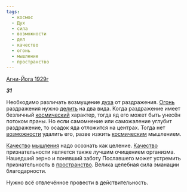 ```yaml
---
tags:
  - космос
  - Дух
  - сила
  - возможности
  - дел
  - качество
  - огонь
  - мышление
  - пространство
---
```

[Агни-Йога 1929г](https://127.0.0.1:4002/agni/1929)

___31___

Необходимо различать возмущение [духа](../../../tags/#Дух) от раздражения. [Огонь](../../../tags/#огонь) раздражения нужно [делить](../../../tags/#дел) на два вида. Когда раздражение имеет безличный [космический](../../../tags/#космос) характер, тогда яд его может быть унесён потоком праны. Но если самомнение или саможаление углубит раздражение, то осадок яда отложится на центрах. Тогда нет [возможности](../../../tags/#возможности) удалить его, разве изжить [космическим](../../../tags/#космос) мышлением.   

[Качество](../../../tags/#качество) [мышления](../../../tags/#мышление) надо осознать как целение. [Качество](../../../tags/#качество) признательности является также лучшим очищением организма. Нашедший зерно и понявший заботу Пославшего может устремить признательность в [пространство](../../../tags/#пространство). Велика целебная сила эманации благодарности.   

Нужно всё отвлечённое провести в действительность.